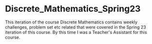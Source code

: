 # Discrete_Mathematics_Spring23
This iteration of the course Discrete Mathematics contains weekly challenges, problem set etc related that were covered in the Spring 23 iteration of this course. By this time I was a Teacher's Assistant for this course.
